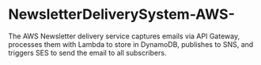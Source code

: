 # NewsletterDeliverySystem-AWS-
The AWS Newsletter delivery service captures emails via API Gateway, processes them with Lambda to store in DynamoDB, publishes to SNS, and triggers SES to send the email to all subscribers.
